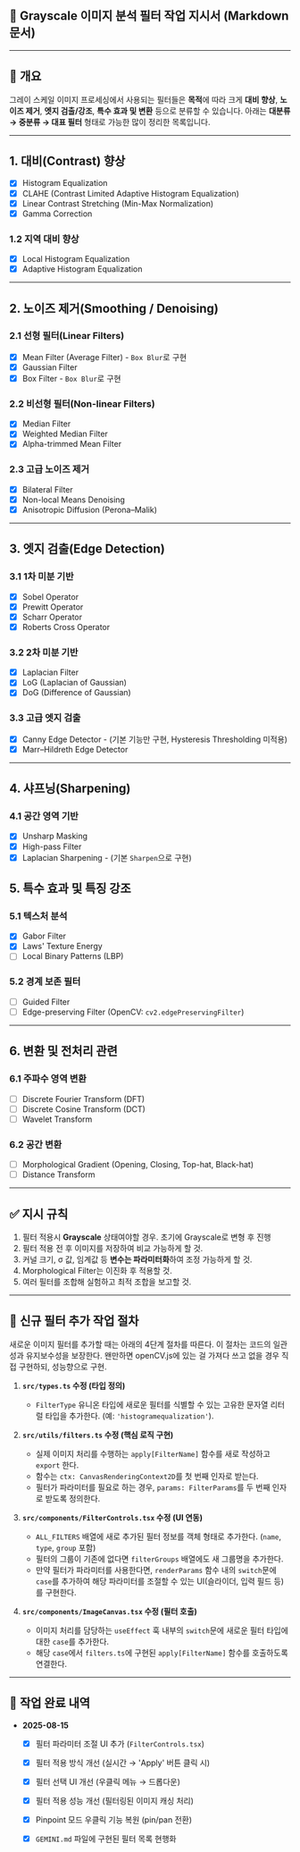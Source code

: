 ## 📄 Grayscale 이미지 분석 필터 작업 지시서 (Markdown 문서)

---
## 📌 개요

그레이 스케일 이미지 프로세싱에서 사용되는 필터들은 **목적**에 따라 크게 **대비 향상**, **노이즈 제거**, **엣지 검출/강조**, **특수 효과 및 변환** 등으로 분류할 수 있습니다.
아래는 **대분류 → 중분류 → 대표 필터** 형태로 가능한 많이 정리한 목록입니다.

---

## 1. **대비(Contrast) 향상**

- [x] Histogram Equalization
- [x] CLAHE (Contrast Limited Adaptive Histogram Equalization)
- [x] Linear Contrast Stretching (Min-Max Normalization)
- [x] Gamma Correction

### 1.2 지역 대비 향상

- [x] Local Histogram Equalization
- [x] Adaptive Histogram Equalization

---

## 2. **노이즈 제거(Smoothing / Denoising)**

### 2.1 선형 필터(Linear Filters)

- [x] Mean Filter (Average Filter) - `Box Blur`로 구현
- [x] Gaussian Filter
- [x] Box Filter - `Box Blur`로 구현

### 2.2 비선형 필터(Non-linear Filters)

- [x] Median Filter 
- [x] Weighted Median Filter
- [x] Alpha-trimmed Mean Filter

### 2.3 고급 노이즈 제거

- [x] Bilateral Filter
- [x] Non-local Means Denoising
- [x] Anisotropic Diffusion (Perona–Malik)

---

## 3. **엣지 검출(Edge Detection)**

### 3.1 1차 미분 기반

- [x] Sobel Operator
- [x] Prewitt Operator
- [x] Scharr Operator
- [x] Roberts Cross Operator

### 3.2 2차 미분 기반

- [x] Laplacian Filter
- [x] LoG (Laplacian of Gaussian)
- [x] DoG (Difference of Gaussian)

### 3.3 고급 엣지 검출

- [x] Canny Edge Detector - (기본 기능만 구현, Hysteresis Thresholding 미적용)
- [x] Marr–Hildreth Edge Detector

---

## 4. **샤프닝(Sharpening)**

### 4.1 공간 영역 기반
- [x] Unsharp Masking
- [x] High-pass Filter
- [x] Laplacian Sharpening - (기본 `Sharpen`으로 구현)

## 5. **특수 효과 및 특징 강조**

### 5.1 텍스처 분석

- [x] Gabor Filter
- [x] Laws' Texture Energy
- [ ] Local Binary Patterns (LBP)

### 5.2 경계 보존 필터

- [ ] Guided Filter
- [ ] Edge-preserving Filter (OpenCV: `cv2.edgePreservingFilter`)

---

## 6. **변환 및 전처리 관련**

### 6.1 주파수 영역 변환

- [ ] Discrete Fourier Transform (DFT)
- [ ] Discrete Cosine Transform (DCT)
- [ ] Wavelet Transform

### 6.2 공간 변환

- [ ] Morphological Gradient (Opening, Closing, Top-hat, Black-hat)
- [ ] Distance Transform

---
## ✅ 지시 규칙

1. 필터 적용시  **Grayscale** 상태여야할 경우. 초기에 Grayscale로 변형 후 진행
2. 필터 적용 전 후 이미지를 저장하여 비교 가능하게 할 것.
3. 커널 크기, σ 값, 임계값 등 **변수는 파라미터화**하여 조정 가능하게 할 것.
4. Morphological Filter는 이진화 후 적용할 것.
5. 여러 필터를 조합해 실험하고 최적 조합을 보고할 것.

---

## 🚀 신규 필터 추가 작업 절차

새로운 이미지 필터를 추가할 때는 아래의 4단계 절차를 따른다. 이 절차는 코드의 일관성과 유지보수성을 보장한다.
왠만하면 openCV.js에 있는 걸 가져다 쓰고 없을 경우 직접 구현하되, 성능향으로 구현.

1.  **`src/types.ts` 수정 (타입 정의)**
    - `FilterType` 유니온 타입에 새로운 필터를 식별할 수 있는 고유한 문자열 리터럴 타입을 추가한다. (예: `'histogramequalization'`).

2.  **`src/utils/filters.ts` 수정 (핵심 로직 구현)**
    - 실제 이미지 처리를 수행하는 `apply[FilterName]` 함수를 새로 작성하고 `export` 한다.
    - 함수는 `ctx: CanvasRenderingContext2D`를 첫 번째 인자로 받는다.
    - 필터가 파라미터를 필요로 하는 경우, `params: FilterParams`를 두 번째 인자로 받도록 정의한다.

3.  **`src/components/FilterControls.tsx` 수정 (UI 연동)**
    - `ALL_FILTERS` 배열에 새로 추가된 필터 정보를 객체 형태로 추가한다. (`name`, `type`, `group` 포함)
    - 필터의 그룹이 기존에 없다면 `filterGroups` 배열에도 새 그룹명을 추가한다.
    - 만약 필터가 파라미터를 사용한다면, `renderParams` 함수 내의 `switch`문에 `case`를 추가하여 해당 파라미터를 조절할 수 있는 UI(슬라이더, 입력 필드 등)를 구현한다.

4.  **`src/components/ImageCanvas.tsx` 수정 (필터 호출)**
    - 이미지 처리를 담당하는 `useEffect` 훅 내부의 `switch`문에 새로운 필터 타입에 대한 `case`를 추가한다.
    - 해당 `case`에서 `filters.ts`에 구현된 `apply[FilterName]` 함수를 호출하도록 연결한다.

---

## 🚀 작업 완료 내역

- **2025-08-15**
  - [x] 필터 파라미터 조절 UI 추가 (`FilterControls.tsx`)
  - [x] 필터 적용 방식 개선 (실시간 → 'Apply' 버튼 클릭 시)
  - [x] 필터 선택 UI 개선 (우클릭 메뉴 → 드롭다운)
  - [x] 필터 적용 성능 개선 (필터링된 이미지 캐싱 처리)
  - [x] Pinpoint 모드 우클릭 기능 복원 (pin/pan 전환)
  - [x] `GEMINI.md` 파일에 구현된 필터 목록 현행화 

